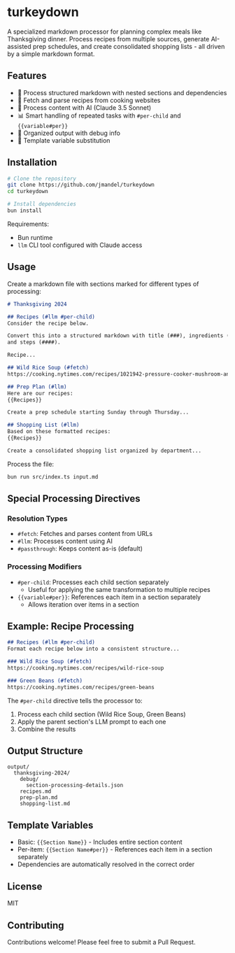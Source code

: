 # turkeydown

A specialized markdown processor for planning complex meals like Thanksgiving dinner. Process recipes from multiple sources, generate AI-assisted prep schedules, and create consolidated shopping lists - all driven by a simple markdown format.

## Features

- 📝 Process structured markdown with nested sections and dependencies
- 🔗 Fetch and parse recipes from cooking websites
- 🤖 Process content with AI (Claude 3.5 Sonnet)
- 📊 Smart handling of repeated tasks with `#per-child` and `{{variable#per}}`
- 📁 Organized output with debug info
- 🔄 Template variable substitution

## Installation

```bash
# Clone the repository
git clone https://github.com/jmandel/turkeydown
cd turkeydown

# Install dependencies
bun install
```

Requirements:
- Bun runtime
- `llm` CLI tool configured with Claude access

## Usage

Create a markdown file with sections marked for different types of processing:

```markdown
# Thanksgiving 2024

## Recipes (#llm #per-child)
Consider the recipe below.

Convert this into a structured markdown with title (###), ingredients (####), 
and steps (####).

Recipe...

## Wild Rice Soup (#fetch)
https://cooking.nytimes.com/recipes/1021942-pressure-cooker-mushroom-and-wild-rice-soup

## Prep Plan (#llm)
Here are our recipes:
{{Recipes}}

Create a prep schedule starting Sunday through Thursday...

## Shopping List (#llm)
Based on these formatted recipes:
{{Recipes}}

Create a consolidated shopping list organized by department...
```

Process the file:
```bash
bun run src/index.ts input.md
```

## Special Processing Directives

### Resolution Types
- `#fetch`: Fetches and parses content from URLs
- `#llm`: Processes content using AI
- `#passthrough`: Keeps content as-is (default)

### Processing Modifiers
- `#per-child`: Processes each child section separately
  - Useful for applying the same transformation to multiple recipes
- `{{variable#per}}`: References each item in a section separately
  - Allows iteration over items in a section

## Example: Recipe Processing

```markdown
## Recipes (#llm #per-child)
Format each recipe below into a consistent structure...

### Wild Rice Soup (#fetch)
https://cooking.nytimes.com/recipes/wild-rice-soup

### Green Beans (#fetch)
https://cooking.nytimes.com/recipes/green-beans
```

The `#per-child` directive tells the processor to:
1. Process each child section (Wild Rice Soup, Green Beans)
2. Apply the parent section's LLM prompt to each one
3. Combine the results

## Output Structure

```
output/
  thanksgiving-2024/
    debug/
      section-processing-details.json
    recipes.md
    prep-plan.md
    shopping-list.md
```

## Template Variables

- Basic: `{{Section Name}}` - Includes entire section content
- Per-item: `{{Section Name#per}}` - References each item in a section separately
- Dependencies are automatically resolved in the correct order

## License

MIT

## Contributing

Contributions welcome! Please feel free to submit a Pull Request.